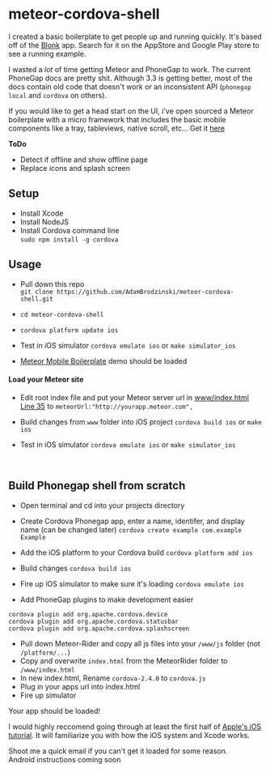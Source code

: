 meteor-cordova-shell
====================

I created a basic boilerplate to get people up and running quickly. It's based off of the [Blonk](http://blonk.co) app.
Search for it on the AppStore and Google Play store to see a running example.

I wasted a *lot* of time getting Meteor and PhoneGap to work. The current PhoneGap docs are pretty shit. Although 3.3 is getting better, most of the docs contain old code that doesn't work or an inconsistent API (`phonegap local` and `cordova` on others).

If you would like to get a head start on the UI, i've open sourced a Meteor boilerplate with a micro framework that includes the basic mobile components like a tray, tableviews, native scroll, etc... Get it [here](https://github.com/AdamBrodzinski/meteor-mobile-boilerplate)

**ToDo**
- Detect if offline and show offline page
- Replace icons and splash screen



## Setup
- Install Xcode
- Install NodeJS
- Install Cordova command line  
   `sudo npm install -g cordova`


## Usage

- Pull down this repo  
`git clone https://github.com/AdamBrodzinski/meteor-cordova-shell.git`

- `cd meteor-cordova-shell`

- `cordova platform update ios`

- Test in iOS simulator `cordova emulate ios` or `make simulator_ios`

- [Meteor Mobile Boilerplate](https://github.com/AdamBrodzinski/meteor-mobile-boilerplate) demo should be loaded

#### Load your Meteor site

- Edit root index file and put your Meteor server url in [www/index.html Line 35](https://github.com/AdamBrodzinski/meteor-cordova-shell/blob/master/www/index.html#L35) to `meteorUrl:"http://yourapp.meteor.com",`

- Build changes from `www` folder into iOS project `cordova build ios` or `make ios`

- Test in iOS simulator `cordova emulate ios` or `make simulator_ios`



<br>

## Build Phonegap shell from scratch

- Open terminal and cd into your projects directory

- Create Cordova Phonegap app, enter a name, identifer, and display name (can be changed later) `cordova create example com.example Example`
  
- Add the iOS platform to your Cordova build `cordova platform add ios`
  
- Build changes `cordova build ios`

- Fire up iOS simulator to make sure it's loading `cordova emulate ios`
  
- Add PhoneGap plugins to make development easier
```
cordova plugin add org.apache.cordova.device
cordova plugin add org.apache.cordova.statusbar
cordova plugin add org.apache.cordova.splashscreen
```

- Pull down Meteor-Rider and copy all js files into your `/www/js` folder (not `/platform/...`)
- Copy and overwrite `index.html` from the MeteorRider folder to `/www/index.html`
- In new index.html, Rename `cordova-2.4.0` to `cordova.js`
- Plug in your apps url into index.html
- Fire up simulator

Your app should be loaded!  

I would highly reccomend going through at least the first half of [Apple's iOS tutorial](https://developer.apple.com/library/iOS/referencelibrary/GettingStarted/RoadMapiOS/index.html). 
It will familiarize you with how the iOS system and Xcode works.

Shoot me a quick email if you can't get it loaded for some reason.  
Android instructions coming soon

